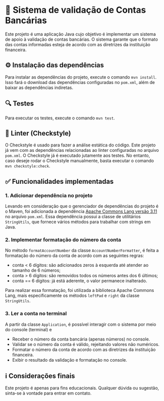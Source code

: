 # 🏦 Sistema de validação de Contas Bancárias
Este projeto é uma aplicação Java cujo objetivo é implementar um sistema de apoio à validação de contas bancárias. O sistema garante que o formato das contas informadas esteja de acordo com as diretrizes da instituição financeira.

## ⚙️ Instalação das dependências
Para instalar as dependências do projeto, execute o comando `mvn install`. Isso fará o download das dependências configuradas no `pom.xml`, além de baixar as dependências indiretas.

## 🔍 Testes
Para executar os testes, execute o comando `mvn test`.

## 🧹 Linter (Checkstyle)
O Checkstyle é usado para fazer a análise estática do código. Este projeto já vem com as dependências relacionadas ao linter configuradas no arquivo `pom.xml`. O Checkstyle já é executado jutamente aos testes. No entanto, caso deseje rodar o Checkstyle manualmente, basta executar o comando `mvn checkstyle:check`.

## ✅ Funcionalidades implementadas
### 1. Adicionar dependência no projeto
Levando em consideração que o gerenciador de dependências do projeto é o Maven, foi adicionada a dependência [Apache Commons Lang versão 3.11](https://mvnrepository.com/artifact/org.apache.commons/commons-lang3) no arquivo `pom.xml`. Essa dependência possui a classe de utilitários `StringUtils`, que fornece vários métodos para trabalhar com strings em Java.

### 2. Implementar formatação do número da conta
No método `formatAccountNumber` da classe `AccountNumberFormatter`, é feita a formatação do número da conta de acordo com as seguintes regras:
- conta < 6 dígitos: são adicionados zeros à esquerda até atender ao tamanho de 6 números;
- conta > 6 dígitos: são removidos todos os números antes dos 6 últimos;
- conta == 6 dígitos: já está aderente, o valor permanece inalterado.

Para realizar essa formatação, foi utilizada a biblioteca Apache Commons Lang, mais especificamente os métodos `leftPad` e `right` da classe `StringUtils`.

### 3. Ler a conta no terminal
A partir da classe `Application`, é possível interagir com o sistema por meio do console (terminal) e
- Receber o número da conta bancária (apenas números) no console.
- Validar se o número da conta é válido, rejeitando valores não numéricos.
- Formatar o número da conta de acordo com as diretrizes da instituição financeira.
- Exibir o resultado da validação e formatação no console.

## ℹ️ Considerações finais
Este projeto é apenas para fins educacionais. Qualquer dúvida ou sugestão, sinta-se à vontade para entrar em contato.
